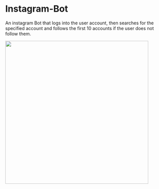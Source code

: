 # Instagram-Bot


An instagram Bot that logs into the user account, then searches for the specified account and follows the first 10 accounts if the user does not follow them. 

<img src="https://github.com/Shubhrima/Instagram-Bot/blob/5d790988258699357dd3a9be077e1bbd497fd02e/Login-Instagram-Google-Chrome-20.gif" width="450">
